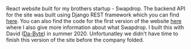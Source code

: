 React website built for my brothers startup - Swapdrop. The backend API for the site was built using Django REST framework which you can find [here](https://github.com/lukasmyth96/swapdrop.v2.backend). You can also find the code for the first version of the website [here](https://github.com/lukasmyth96/SWAPDROP) where I also give more information about what Swapdrop. I built this with David ([Da-Byte](https://github.com/Da-byte)) in summer 2020. Unfortunatley we didn't have time to finish this version of the site before the company folded.  


